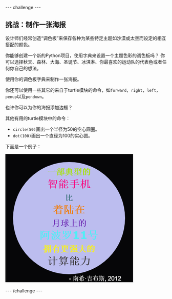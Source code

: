 --- challenge ---

## 挑战：制作一张海报

设计师们经常创造“调色板”来保存各种为某些特定主题如沙漠或太空而设定的相互搭配的颜色。

你能够创建一个新的Python项目，使用字典来设置一个主题色彩的调色板吗？ 你可以选择秋天、森林、大海、圣诞节、冰淇淋、你最喜欢的运动队的代表色或者任何你自己的想法。

使用你的调色板字典来制作一张海报。

你还可以使用一些其它的来自于turtle模块的命令，如`forward`，`right`，`left`，`penup`以及`pendown`。

也许你可以为你的海报添加边框？

其他有用的turtle模块中的命令：

+ `circle(50)`画出一个半径为50的空心圆圈。
+ `dot(100)`画出一个直径为100的实心圆。 

下面是一个例子：

![截图](images/colourful-finished.png)

--- /challenge ---
